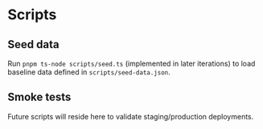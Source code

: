 # Scripts

## Seed data

Run `pnpm ts-node scripts/seed.ts` (implemented in later iterations) to load baseline data defined in `scripts/seed-data.json`.

## Smoke tests

Future scripts will reside here to validate staging/production deployments.
